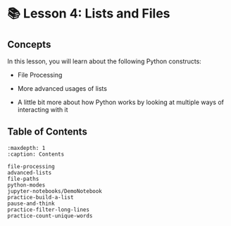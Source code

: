 # 📚 Lesson 4: Lists and Files

##  Concepts  

In this lesson, you will learn about the following Python constructs:  

-  File Processing  

-  More advanced usages of lists  

-  A little bit more about how Python works by looking at multiple ways of interacting with it  

## Table of Contents

```{toctree}
:maxdepth: 1
:caption: Contents

file-processing
advanced-lists
file-paths
python-modes
jupyter-notebooks/DemoNotebook
practice-build-a-list
pause-and-think
practice-filter-long-lines
practice-count-unique-words
```